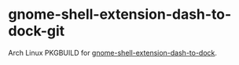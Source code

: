 gnome-shell-extension-dash-to-dock-git
======================================

Arch Linux PKGBUILD for
[gnome-shell-extension-dash-to-dock](https://github.com/micheleg/dash-to-dock).
